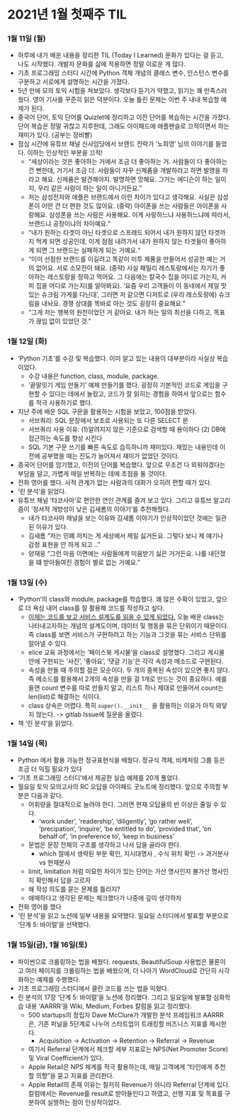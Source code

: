 # 2021년 1월 첫째주 TIL
### 1월 11일 (월)
* 하루에 내가 배운 내용을 정리한 TIL (Today I Learned) 문화가 있다는 걸 듣고, 나도 시작했다. 개발자 문화를 삶에 적용하면 정말 이로운 게 많다.
* 기초 프로그래밍 스터디 시간에 Python 객체 개념의 클래스 변수, 인스턴스 변수를 구분하고 서로에게 설명하는 시간을 가졌다.
* 5년 만에 모의 토익 시험을 쳐보았다. 생각보다 듣기가 약했고, 읽기는 꽤 만족스러웠다. 영어 기사를 꾸준히 읽은 덕분이다. 오늘 틀린 문제는 이번 주 내내 복습할 예제가 된다.
* 중국어 단어, 토익 단어를 Quizlet에 정리하고 이전 단어를 복습하는 시간을 가졌다. 단어 복습은 정말 귀찮고 지루한데, 그래도 아이패드에 애플펜슬로 끄적이면서 하는 재미가 있다. (공부는 장비빨)
* 점심 시간에 유튜브 채널 신사임당에서 브랜드 전략가 ‘노희영’ 님의 이야기를 들었다. 이하는 인상적인 부분을 끄적!
	* “세상이라는 것은 좋아하는 거에서 조금 더 좋아하는 거. 사람들이 다 좋아하는 건 뻔한데, 거기서 조금 더. 사람들이 자꾸 신제품을 개발하라고 하면 발명을 하라고 해요. 신제품은 발견해야지. 발명하면 망해요. 그거는 에디슨이 하는 일이지, 우리 같은 사람이 하는 일이 아니거든요.”
	* 저는 삼성전자와 애플은 브랜드에서 이런 차이가 있다고 생각해요. 사실은 삼성 폰이 어떤 건 더 편한 것도 많아요. (중략) 아이폰을 쓰는 사람들은 아이폰을 사랑해요. 삼성폰을 쓰는 사람은 사용해요. 이게 사랑하느냐 사용하느냐에 따라서, 브랜드냐 공장이냐의 차이예요.”
	* “내가 원하는 타겟이 아닌 타겟으로 스프레드 되어서 내가 원하지 않던 타겟까지 먹게 되면 성공인데, 이게 점점 내려가서 내가 원하지 않는 타겟들이 좋아하게 되면 그 브랜드는 실패하게 되는 거예요.“
	* “이미 선점한 브랜드를 이길려고 똑같이 미투 제품을 만들어서 성공한 예는 거의 없어요. 서로 소모전이 돼요. (중략) 사실 패밀리 레스토랑에서는 자기가 좋아하는 레스토랑을 정하고 먹어요. 그 다음에는 칼국수 집을 어디로 가는지, 커피 집을 어디로 가는지(를 알아봐요). ‘요즘 우리 고객들이 이 동네에서 제일 맛있는 슈크림 가게를 다닌대’, 그러면 저 같으면 디저트로 (우리 레스토랑에) 슈크림을 내놔요. 경쟁 상대를 똑바로 아는 것도 굉장히 중요해요.”
	* “그게 저는 행복의 원천이었던 거 같아요. 내가 하는 일의 최선을 다하고, 목표가 끊임 없이 있었던 것.”

### 1월 12일 (화)
* ‘Python 기초’를 수강 및 복습했다. 이미 알고 있는 내용이 대부분이라 사실상 복습이었다.
	* 수강 내용은 function, class, module, package.
	* ‘끝말잇기  게임 만들기’ 예제 만들기를 했다. 굉장히 기본적인 코드로 게임을 구현할 수 있다는 데에서 놀랐고, 코드가 잘 읽히는 경험을 하여서 앞으로는 함수를 적극 사용하기로 했다.
* 지난 주에 배운 SQL 구문을 활용하는 시험을 보았고, 100점을 받았다.
	* 서브쿼리: SQL 문장에서 보조로 사용되는 또 다른 SELECT 문
	* 서브쿼리 사용 이유: (1)알려지지 않은 기준으로 검색할 때 용이하다 (2) DB에 접근하는 속도를 향상 시킨다
	* SQL 기본 구문 쓰기를 빠른 속도로 습득하니까 재미있다. 재밌는 내용인데 이전에 공부했을 때는 진도가 늘어져서 재미가 없었던 것이다.
* 중국어 단어를 암기했고, 이전의 단어를 복습했다. 앞으로 무조건 다 외워야겠다는 부담을 덜고, 가볍게 매일 반복하는 데에 초점을 둘 것이다.
* 전화 영어를 했다. 사적 관계가 없는 사람과의 대화가 오히려 편할 때가 있다.
* ‘린 분석’을 읽었다.
* 유튜브 채널 ‘타코사마’로 편안한 연인 관계를 즐겨 보고 있다. 그리고 유튜브 알고리즘이 ‘정서적 개방성이 낮은 김새롬의 이야기’를 추천해줬다.
	* 내가 타코사마 채널을 보는 이유와 김새롬 이야기가 인상적이었던 것에는 일관된 이유가 있다.
	* 김새롬 “저는 민폐 끼치는 게 세상에서 제일 싫거든요. 그렇다 보니 제 얘기나 감정 표현을 안 하게 되고 ..”
	* 양재웅 “그런 마음 이면에는 사람들에게 미움받기 싫은 거거든요. 나를 내던졌을 떄 받아들여진 경험이 별로 없는 거예요.”

### 1월 13일 (수)
* ‘Python’의 class와 module, package를 학습했다. 꽤 많은 수확이 있었고, 앞으로 더 욕심 내어 class를 잘 활용해 코드를 작성하고 싶다.
	* <u>이제는 코드를 보고 서비스 설계도를 읽을 수 있게 되었다.</u> 오늘 배운 class는 나타내고자하는 개념의 설계도이며, 데이터 및 행동을 묶은 단위이기 때문이다. 즉 class를 보면 서비스가 구현하려고 하는 기능과 그것을 묶는 서비스 단위를 알아낼 수 있다.
	* elice 교육 과정에서는 ‘페이스북 게시물’을 class로 설명했다. 그리고 게시물 안에 구현되는 ‘사진’, ‘좋아요’, ‘댓글 기능’은 각각 속성과 메소드로 구현된다.
	* 속성을 만들 때 주의할 점은 모순이다. 두 개의 중복된 속성이 있으면 좋지 않다. 즉 메소드를 활용해서 2개의 속성을 만들 걸 1개로 만드는 것이 중요하다. 예를 들면 count 변수를 따로 만들지 말고, 리스트 하나 제대로 만들어서 count는 len(list)로 해결하는 식이다.
	* class 상속은 어렵다. 특히 `super().__init__ `을 활용하는 이유가 아직 와닿지 않는다. -> gitlab Issue에 질문을 올렸다.
* 책 ‘린 분석’을 읽었다.

### 1월 14일 (목)
* Python 에서 활용 가능한 정규표현식을 배웠다. 정규식 객체, 비캐처링 그룹 등은 조금 더 익힐 필요가 있다
* ‘기초 프로그래밍 스터디’에서 제공한 실습 예제를 20개 풀었다.
* 월요일 토익 모의고사의 RC 오답을 아이패드 굿노트에 정리했다. 앞으로 주의할 부분은 다음과 같다.
	* 어휘량을 절대적으로 늘려야 한다. 그러면 현재 오답율의 반 이상은 줄일 수 있다.
		* ‘work under’, ‘readership’, ‘diligently’, ‘go rather well’, ‘precipation’, ‘inquire’, ‘be entitled to do’, ‘provided that’, ‘on behalf of’, ‘in preference to’, ‘keep in business’
	* 문법은 문장 전체의 구조를 생각하고 나서 답을 골라야 한다.
		* which 절에서 생략된 부분 확인, 지시대명사 , 수식 위치 확인 -> 과거분사 vs 현재분사
	* limit, limitation 처럼 미묘한 차이가 있는 단어는 가산 명사인지 불가산 명사인지 확인해서 답을 고르자
	* 왜 작성 의도를 묻는 문제를 틀리지?
	* 애매하다고 생각된 문제는 체크했다가 나중에 깊이 생각하자
* 전화 영어를 했다
* ‘린 분석’을 읽고 노션에 일부 내용을 요약했다. 일요일 스터디에서 발표할 부분으로 ‘단계 5: 바이럴’을 선택했다.

### 1월 15일(금), 1월 16일(토)
* 파이썬으로 크롤링하는 법을 배웠다. requests, BeautifulSoup 사용법은 물론이고 여러 페이지를 크롤링하는 법을 배웠으며, 더 나아가 WordCloud로 간단히 시각화하는 예제를 수행했다.
* 기초 프로그래밍 스터디에서 클린 코드를 쓰는 법을 익혔다.
* 린 분석의 17장 ‘단계 5: 바이럴’을 노션에 정리했다. 그리고 일요일에 발표할 심화학습 내용 ‘AARRR’을 Wiki, Medium, Forbes 칼럼을 읽고 정리했다.
	* 500 startups의 창립자 Dave McClure가 개발한 분석 프레임워크 AARRR은, 기존 퍼널을 5단계로 나누어 스타트업이 트래킹할 비즈니스 지표를 제시한다.
		* Acquisition -> Activation -> Retention -> Referral -> Revenue
	* 여기서 Referral 단계에서 체크할 세부 지표로는 NPS(Net Promoter Score) 및 Viral Coefficient가 있다.
	* Apple Retail은 NPS 체계를 적극 활용하는데, 매일 고객에게 “타인에게 추천할 의향”을 묻고 지표를 관리한다.
	* Apple Retail의 존재 이유는 철저히 Revenue가 아니라 Referral 단계에 있다. 칼럼에서는 Revenue를 result로 받아들인다고 하였고, 선행 지표 및 목표를 구분하여 실행하는 점이 인상적이었다.

